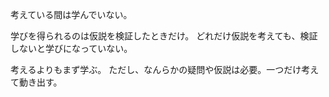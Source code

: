 考えている間は学んでいない。

学びを得られるのは仮説を検証したときだけ。
どれだけ仮説を考えても、検証しないと学びになっていない。

考えるよりもまず学ぶ。
ただし、なんらかの疑問や仮説は必要。一つだけ考えて動き出す。

